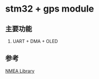 # stm32 + gps module

## 主要功能

1. UART + DMA + OLED

## 参考

[NMEA Library](https://nmea.sourceforge.net/)